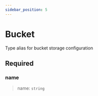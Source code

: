 ```yaml
---
sidebar_position: 5
---
```


# Bucket

Type alias for bucket storage configuration

## Required

### name

>name: `string`

